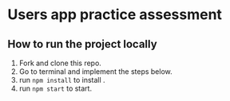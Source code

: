 # Users app practice assessment

## How to run the project locally 
1. Fork and clone this repo.
1. Go to terminal and implement the steps below.
1. run `npm install` to install .
1. run `npm start` to start.
